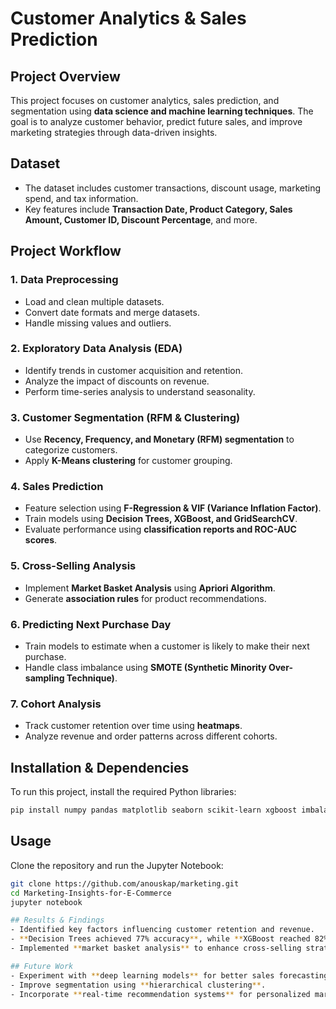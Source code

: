 # Customer Analytics & Sales Prediction

## Project Overview
This project focuses on customer analytics, sales prediction, and segmentation using **data science and machine learning techniques**. The goal is to analyze customer behavior, predict future sales, and improve marketing strategies through data-driven insights.

## Dataset
- The dataset includes customer transactions, discount usage, marketing spend, and tax information.
- Key features include **Transaction Date, Product Category, Sales Amount, Customer ID, Discount Percentage**, and more.

## Project Workflow
### 1. **Data Preprocessing**
   - Load and clean multiple datasets.
   - Convert date formats and merge datasets.
   - Handle missing values and outliers.
   
### 2. **Exploratory Data Analysis (EDA)**
   - Identify trends in customer acquisition and retention.
   - Analyze the impact of discounts on revenue.
   - Perform time-series analysis to understand seasonality.
   
### 3. **Customer Segmentation (RFM & Clustering)**
   - Use **Recency, Frequency, and Monetary (RFM) segmentation** to categorize customers.
   - Apply **K-Means clustering** for customer grouping.
   
### 4. **Sales Prediction**
   - Feature selection using **F-Regression & VIF (Variance Inflation Factor)**.
   - Train models using **Decision Trees, XGBoost, and GridSearchCV**.
   - Evaluate performance using **classification reports and ROC-AUC scores**.
   
### 5. **Cross-Selling Analysis**
   - Implement **Market Basket Analysis** using **Apriori Algorithm**.
   - Generate **association rules** for product recommendations.
   
### 6. **Predicting Next Purchase Day**
   - Train models to estimate when a customer is likely to make their next purchase.
   - Handle class imbalance using **SMOTE (Synthetic Minority Over-sampling Technique)**.
   
### 7. **Cohort Analysis**
   - Track customer retention over time using **heatmaps**.
   - Analyze revenue and order patterns across different cohorts.

## Installation & Dependencies
To run this project, install the required Python libraries:

```bash
pip install numpy pandas matplotlib seaborn scikit-learn xgboost imbalanced-learn mlxtend
```

## Usage
Clone the repository and run the Jupyter Notebook:

```bash
git clone https://github.com/anouskap/marketing.git
cd Marketing-Insights-for-E-Commerce
jupyter notebook

## Results & Findings
- Identified key factors influencing customer retention and revenue.
- **Decision Trees achieved 77% accuracy**, while **XGBoost reached 82%** in predicting customer lifetime value.
- Implemented **market basket analysis** to enhance cross-selling strategies.

## Future Work
- Experiment with **deep learning models** for better sales forecasting.
- Improve segmentation using **hierarchical clustering**.
- Incorporate **real-time recommendation systems** for personalized marketing.
